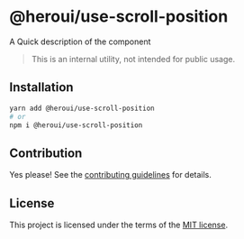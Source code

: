 # @heroui/use-scroll-position

A Quick description of the component

> This is an internal utility, not intended for public usage.

## Installation

```sh
yarn add @heroui/use-scroll-position
# or
npm i @heroui/use-scroll-position
```

## Contribution

Yes please! See the
[contributing guidelines](https://github.com/frontio-ai/heroui/blob/master/CONTRIBUTING.md)
for details.

## License

This project is licensed under the terms of the
[MIT license](https://github.com/frontio-ai/heroui/blob/master/LICENSE).
